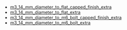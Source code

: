 * [m3_14_mm_diameter_to_flat_capped_finish_extra](m3_14_mm_diameter_to_flat_capped_finish_extra)
* [m3_14_mm_diameter_to_flat_extra](m3_14_mm_diameter_to_flat_extra)
* [m3_14_mm_diameter_to_m6_bolt_capped_finish_extra](m3_14_mm_diameter_to_m6_bolt_capped_finish_extra)
* [m3_14_mm_diameter_to_m6_bolt_extra](m3_14_mm_diameter_to_m6_bolt_extra)
